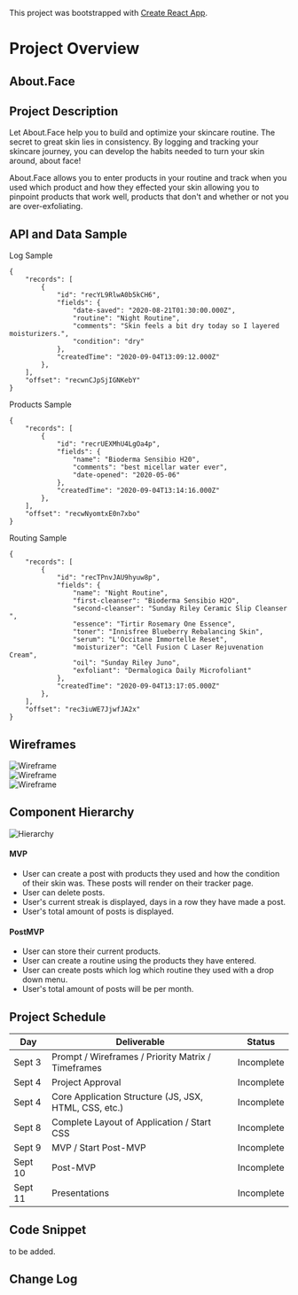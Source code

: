 This project was bootstrapped with [Create React App](https://github.com/facebook/create-react-app).

# Project Overview

## About.Face

## Project Description

Let About.Face help you to build and optimize your skincare routine. The secret to great skin lies in consistency. By logging and tracking your skincare journey, you can develop the habits needed to turn your skin around, about face!

About.Face allows you to enter products in your routine and track when you used which product and how they effected your skin allowing you to pinpoint products that work well, products that don't and whether or not you are over-exfoliating.

## API and Data Sample

Log Sample
```
{
    "records": [
        {
            "id": "recYL9RlwA0b5kCH6",
            "fields": {
                "date-saved": "2020-08-21T01:30:00.000Z",
                "routine": "Night Routine",
                "comments": "Skin feels a bit dry today so I layered moisturizers.",
                "condition": "dry"
            },
            "createdTime": "2020-09-04T13:09:12.000Z"
        },
    ],
    "offset": "recwnCJpSjIGNKebY"
}
```

Products Sample
```
{
    "records": [
        {
            "id": "recrUEXMhU4LgOa4p",
            "fields": {
                "name": "Bioderma Sensibio H20",
                "comments": "best micellar water ever",
                "date-opened": "2020-05-06"
            },
            "createdTime": "2020-09-04T13:14:16.000Z"
        },
    ],
    "offset": "recwNyomtxE0n7xbo"
}
```

Routing Sample
```
{
    "records": [
        {
            "id": "recTPnvJAU9hyuw8p",
            "fields": {
                "name": "Night Routine",
                "first-cleanser": "Bioderma Sensibio H2O",
                "second-cleanser": "Sunday Riley Ceramic Slip Cleanser ",
                "essence": "Tirtir Rosemary One Essence",
                "toner": "Innisfree Blueberry Rebalancing Skin",
                "serum": "L'Occitane Immortelle Reset",
                "moisturizer": "Cell Fusion C Laser Rejuvenation Cream",
                "oil": "Sunday Riley Juno",
                "exfoliant": "Dermalogica Daily Microfoliant"
            },
            "createdTime": "2020-09-04T13:17:05.000Z"
        },
    ],
    "offset": "rec3iuWE7JjwfJA2x"
}
```

## Wireframes

![Wireframe](https://i.imgur.com/MDkDTun.png)<br>
![Wireframe](https://i.imgur.com/NLXDhLe.png)<br>
![Wireframe](https://i.imgur.com/Fhtskrb.png)

## Component Hierarchy

![Hierarchy](https://i.imgur.com/Lbt6tNZ.png)

#### MVP

- User can create a post with products they used and how the condition of their skin was. These posts will render on their tracker page.
- User can delete posts.
- User's current streak is displayed, days in a row they have made a post.
- User's total amount of posts is displayed.

#### PostMVP

- User can store their current products.
- User can create a routine using the products they have entered.
- User can create posts which log which routine they used with a drop down menu.
- User's total amount of posts will be per month.

## Project Schedule

|  Day | Deliverable | Status
|---|---| ---|
|Sept 3| Prompt / Wireframes / Priority Matrix / Timeframes | Incomplete
|Sept 4| Project Approval | Incomplete
|Sept 4| Core Application Structure (JS, JSX, HTML, CSS, etc.) | Incomplete
|Sept 8| Complete Layout of Application / Start CSS | Incomplete
|Sept 9| MVP / Start Post-MVP | Incomplete
|Sept 10| Post-MVP | Incomplete
|Sept 11| Presentations | Incomplete


## Code Snippet

 to be added.

## Change Log

